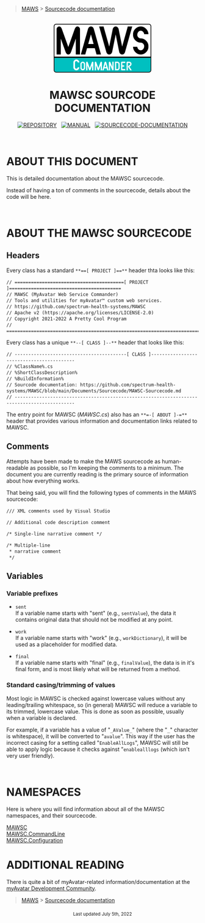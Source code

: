 > [MAWS][1] &gt; [Sourcecode documentation][2]

<br>
<div align="center">
  <img src="../../.github/Logos/maws-logo-commander-512x256.png" alt="MAWSC logo" width="256">
  <h1> 
    MAWSC SOURCODE DOCUMENTATION
  </h1>

  [![REPOSITORY](https://img.shields.io/badge/REPOSITORY-550055?style=for-the-badge)][1]&nbsp;&nbsp;&nbsp;[![MANUAL](https://img.shields.io/badge/MANUAL-550055?style=for-the-badge)][3]&nbsp;&nbsp;&nbsp;[![SOURCECODE-DOCUMENTATION](https://img.shields.io/badge/SOURCECODE%20DOCUMENTATION-8e008e?style=for-the-badge)][2]

</div>
<br>

# ABOUT THIS DOCUMENT

This is detailed documentation about the MAWSC sourcecode.

Instead of having a ton of comments in the sourcecode, details about the code will be here.

<br>

# ABOUT THE MAWSC SOURCECODE

## Headers

Every class has a standard `**==[ PROJECT ]==**` header thta looks like this:
```
// ========================================[ PROJECT ]=========================================
// MAWSC (MyAvatar Web Service Commander)
// Tools and utilities for myAvatar™ custom web services.
// https://github.com/spectrum-health-systems/MAWSC
// Apache v2 (https://apache.org/licenses/LICENSE-2.0)
// Copyright 2021-2022 A Pretty Cool Program
// ============================================================================================
```

Every class has a unique `**--[ CLASS ]--**` header that looks like this:
```
// -----------------------------------------[ CLASS ]------------------------------------------
// %ClassName%.cs
// %ShortClassDescription%
// %BuildInformation%
// Sourcode documentation: https://github.com/spectrum-health-systems/MAWSC/blob/main/Documents/Sourcecode/MAWSC-Sourcecode.md
// --------------------------------------------------------------------------------------------
```

The entry point for MAWSC (*MAWSC.cs*) also has an `**=-[ ABOUT ]-=**` header that provides various information and documentation links related to MAWSC. 

## Comments

Attempts have been made to make the MAWS sourcecode as human-readable as possible, so I'm keeping the comments to a minimum. The document you are currently reading is the primary source of information about how everything works.

That being said, you will find the following types of comments in the MAWS sourcecode:
```
/// XML comments used by Visual Studio
```
```
// Additional code description comment
```
```
/* Single-line narrative comment */
```
```
/* Multiple-line  
 * narrative comment  
 */
```

## Variables

### Variable prefixes

* `sent`  
If a variable name starts with "sent" (e.g., `sentValue`), the data it contains original data that should not be modified at any point.

* `work`  
If a variable name starts with "work" (e.g., `workDictionary`), it will be used as a placeholder for modified data. 

* `final`  
If a variable name starts with "final" (e.g., `finalValue`), the data is in it's final form, and is most likely what will be returned from a method.

###  Standard casing/trimming of values

Most logic in MAWSC is checked against lowercase values without any leading/trailing whitespace, so (in general) MAWSC will reduce a variable to its trimmed, lowercase value. This is done as soon as possible, usually when a variable is declared.

For example, if a variable has a value of "`_AValue_`" (where the "`_`" character is whitespace), it will be converted to "`avalue`". This way if the user has the incorrect casing for a setting called "`EnableAllLogs`", MAWSC will still be able to apply logic because it checks against "`enablealllogs` (which isn't very user friendly).

<br>

# NAMESPACES

Here is where you will find information about all of the MAWSC namespaces, and their sourcecode.

[MAWSC][4]  
[MAWSC.CommandLine][5]  
[MAWSC.Configuration][6]  

<!--
* [MAWSC](MAWSC.md)
* [MAWSC.CommandLine](MAWSC.CommandLine.md)
* [MAWSC.Configuration](MAWSC.Configuration.md)
* [MAWSC.Framework](MAWSC.Framework.md)
* [MAWSC.Help](MAWSC.Help.md)
* [MAWSC.Logging](MAWSC.Logging.md)
* [MAWSC.Maintenance](MAWSC.Maintenance.md)
* [MAWSC.Requirement](MAWSC.Requirement.md)
* [MAWSC.Roundhouse](MAWSC.Roundhouse.md)
* [MAWSC.Staging](MAWSC.Staging.md)
-->

# ADDITIONAL READING

There is quite a bit of myAvatar-related information/documentation at the [myAvatar Development Community](
https://github.com/myAvatar-Development-Community/).

> [MAWS][1] &gt; [Sourcecode documentation][2]

[1]: https://github.com/spectrum-health-systems/MAWSC
[2]: ../Sourcecode/MAWSC-Sourcecode.md
[3]: ../Manual/MAWSC-Manual.md
[4]: ../Sourcecode/MAWSC.md
[5]: ../Sourcecode/MAWSC.CommandLine.md
[6]: ../Sourcecode/MAWSC.Configuration.md


<div align="center">
  <sub>
    Last updated July 5th, 2022
  </sub>
<br>